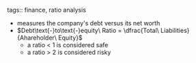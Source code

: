 tags:: finance, ratio analysis

- measures the company's debt versus its net worth
- $Debt\text{-}to\text{-}equity\ Ratio = \dfrac{Total\ Liabilities}{Ahareholder\ Equity}$
	- a ratio < 1 is considered safe
	- a ratio > 2 is considered risky